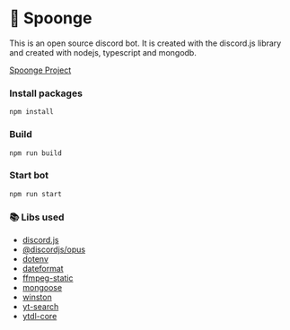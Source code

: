 # 🧽 Spoonge
This is an open source discord bot. It is created with the discord.js library and created with nodejs, typescript and mongodb.

[Spoonge Project](https://github.com/users/losdevpath/projects/2)

### Install packages
```shell
npm install
```

### Build
```shell
npm run build
```

### Start bot
```shell
npm run start
```

### 📚 Libs used
- [discord.js](https://github.com/discordjs/discord.js)
- [@discordjs/opus](https://github.com/discordjs/opus)
- [dotenv](https://github.com/motdotla/dotenv)
- [dateformat](https://github.com/felixge/node-dateformat)
- [ffmpeg-static](https://github.com/eugeneware/ffmpeg-static)
- [mongoose](https://github.com/Automattic/mongoose)
- [winston](https://github.com/winstonjs/winston)
- [yt-search](https://github.com/talmobi/yt-search)
- [ytdl-core](https://github.com/fent/node-ytdl-core)
